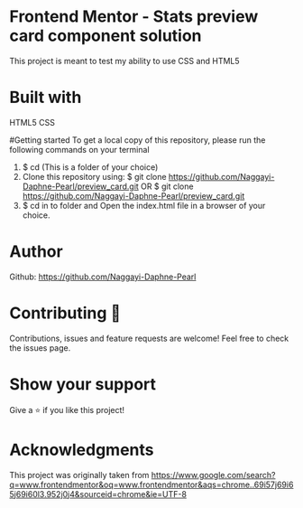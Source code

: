# Frontend Mentor - Stats preview card component solution 
This project is meant to test my ability to use CSS and HTML5 

# Built with 
HTML5 
CSS 

#Getting started 
To get a local copy of this repository, please run the following commands on your terminal
1. $ cd (This is a folder of your choice)
2. Clone this repository using: 
$ git clone https://github.com/Naggayi-Daphne-Pearl/preview_card.git
OR
$ git clone https://github.com/Naggayi-Daphne-Pearl/preview_card.git
3. $ cd in to folder and Open the index.html file in a browser of your choice.

# Author 
Github: https://github.com/Naggayi-Daphne-Pearl

# Contributing 🤝
Contributions, issues and feature requests are welcome!
Feel free to check the issues page.

# Show your support
Give a ⭐️ if you like this project!

# Acknowledgments
This project was originally taken from https://www.google.com/search?q=www.frontendmentor&oq=www.frontendmentor&aqs=chrome..69i57j69i65j69i60l3.952j0j4&sourceid=chrome&ie=UTF-8
